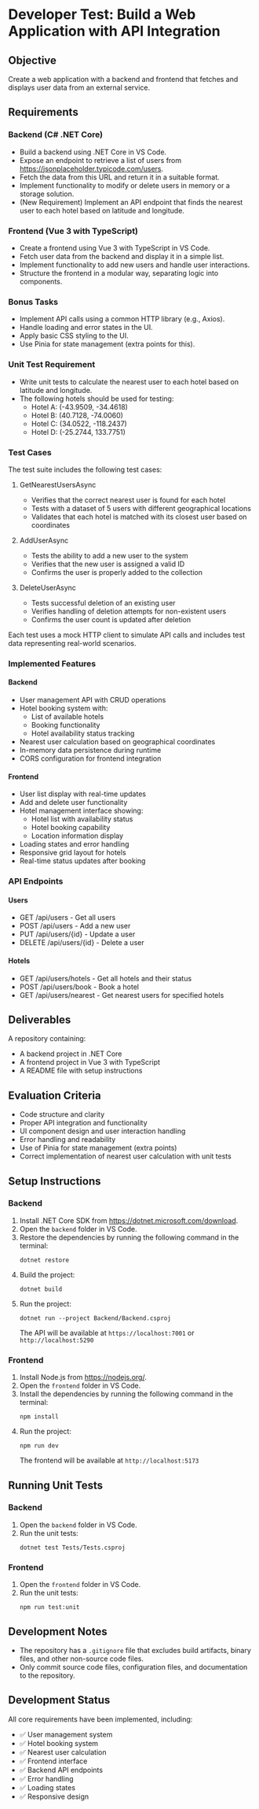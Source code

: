 # Developer Test: Build a Web Application with API Integration

## Objective

Create a web application with a backend and frontend that fetches and displays user data from an external service.

## Requirements

### Backend (C# .NET Core)
- Build a backend using .NET Core in VS Code.
- Expose an endpoint to retrieve a list of users from https://jsonplaceholder.typicode.com/users.
- Fetch the data from this URL and return it in a suitable format.
- Implement functionality to modify or delete users in memory or a storage solution.
- (New Requirement) Implement an API endpoint that finds the nearest user to each hotel based on latitude and longitude.

### Frontend (Vue 3 with TypeScript)
- Create a frontend using Vue 3 with TypeScript in VS Code.
- Fetch user data from the backend and display it in a simple list.
- Implement functionality to add new users and handle user interactions.
- Structure the frontend in a modular way, separating logic into components.

### Bonus Tasks
- Implement API calls using a common HTTP library (e.g., Axios).
- Handle loading and error states in the UI.
- Apply basic CSS styling to the UI.
- Use Pinia for state management (extra points for this).

### Unit Test Requirement
- Write unit tests to calculate the nearest user to each hotel based on latitude and longitude.
- The following hotels should be used for testing:
  - Hotel A: (-43.9509, -34.4618)
  - Hotel B: (40.7128, -74.0060)
  - Hotel C: (34.0522, -118.2437)
  - Hotel D: (-25.2744, 133.7751)

### Test Cases
The test suite includes the following test cases:

1. GetNearestUsersAsync
   - Verifies that the correct nearest user is found for each hotel
   - Tests with a dataset of 5 users with different geographical locations
   - Validates that each hotel is matched with its closest user based on coordinates

2. AddUserAsync
   - Tests the ability to add a new user to the system
   - Verifies that the new user is assigned a valid ID
   - Confirms the user is properly added to the collection

3. DeleteUserAsync
   - Tests successful deletion of an existing user
   - Verifies handling of deletion attempts for non-existent users
   - Confirms the user count is updated after deletion

Each test uses a mock HTTP client to simulate API calls and includes test data representing real-world scenarios.

### Implemented Features

#### Backend
- User management API with CRUD operations
- Hotel booking system with:
  - List of available hotels
  - Booking functionality
  - Hotel availability status tracking
- Nearest user calculation based on geographical coordinates
- In-memory data persistence during runtime
- CORS configuration for frontend integration

#### Frontend
- User list display with real-time updates
- Add and delete user functionality
- Hotel management interface showing:
  - Hotel list with availability status
  - Hotel booking capability
  - Location information display
- Loading states and error handling
- Responsive grid layout for hotels
- Real-time status updates after booking

### API Endpoints

#### Users
- GET /api/users - Get all users
- POST /api/users - Add a new user
- PUT /api/users/{id} - Update a user
- DELETE /api/users/{id} - Delete a user

#### Hotels
- GET /api/users/hotels - Get all hotels and their status
- POST /api/users/book - Book a hotel
- GET /api/users/nearest - Get nearest users for specified hotels

## Deliverables

A repository containing:
- A backend project in .NET Core
- A frontend project in Vue 3 with TypeScript
- A README file with setup instructions

## Evaluation Criteria
- Code structure and clarity
- Proper API integration and functionality
- UI component design and user interaction handling
- Error handling and readability
- Use of Pinia for state management (extra points)
- Correct implementation of nearest user calculation with unit tests

## Setup Instructions

### Backend

1. Install .NET Core SDK from https://dotnet.microsoft.com/download.
2. Open the `backend` folder in VS Code.
3. Restore the dependencies by running the following command in the terminal:
   ```
   dotnet restore
   ```
4. Build the project:
   ```
   dotnet build
   ```
5. Run the project:
   ```
   dotnet run --project Backend/Backend.csproj
   ```
   The API will be available at `https://localhost:7001` or `http://localhost:5290`

### Frontend

1. Install Node.js from https://nodejs.org/.
2. Open the `frontend` folder in VS Code.
3. Install the dependencies by running the following command in the terminal:
   ```
   npm install
   ```
4. Run the project:
   ```
   npm run dev
   ```
   The frontend will be available at `http://localhost:5173`

## Running Unit Tests

### Backend

1. Open the `backend` folder in VS Code.
2. Run the unit tests:
   ```
   dotnet test Tests/Tests.csproj
   ```

### Frontend

1. Open the `frontend` folder in VS Code.
2. Run the unit tests:
   ```
   npm run test:unit
   ```

## Development Notes

- The repository has a `.gitignore` file that excludes build artifacts, binary files, and other non-source code files.
- Only commit source code files, configuration files, and documentation to the repository.

## Development Status

All core requirements have been implemented, including:
- ✅ User management system
- ✅ Hotel booking system
- ✅ Nearest user calculation
- ✅ Frontend interface
- ✅ Backend API endpoints
- ✅ Error handling
- ✅ Loading states
- ✅ Responsive design
